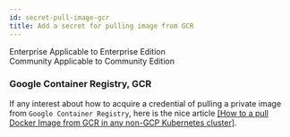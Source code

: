 ```yaml
---
id: secret-pull-image-gcr
title: Add a secret for pulling image from GCR
---
```



<div class="label-sect">
  <div class="ee-only tooltip">Enterprise
    <span class="tooltiptext">Applicable to Enterprise Edition</span>
  </div>
  <div class="ce-only tooltip">Community
    <span class="tooltiptext">Applicable to Community Edition</span>
  </div>
</div>

### Google Container Registry, GCR

If any interest about how to acquire a credential of pulling a private image from `Google Container Registry`, here is the nice article [[How to a pull Docker Image from GCR in any non-GCP Kubernetes cluster]](https://medium.com/hackernoon/today-i-learned-pull-docker-image-from-gcr-google-container-registry-in-any-non-gcp-kubernetes-5f8298f28969).